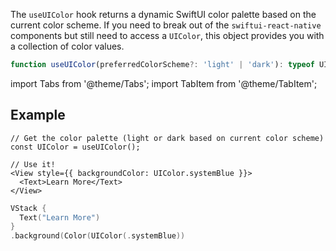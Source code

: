 ---
---

The `useUIColor` hook returns a dynamic SwiftUI color palette based on the current color scheme. If you need to break out of the `swiftui-react-native` components but still need to access a `UIColor`, this object provides you with a collection of color values.

```typescript
function useUIColor(preferredColorScheme?: 'light' | 'dark'): typeof UIColor;
```

import Tabs from '@theme/Tabs';
import TabItem from '@theme/TabItem';

## Example

<Tabs>
<TabItem value="srn" label="swiftui-react-native">

```tsx
// Get the color palette (light or dark based on current color scheme)
const UIColor = useUIColor();
```

```tsx
// Use it!
<View style={{ backgroundColor: UIColor.systemBlue }}>
  <Text>Learn More</Text>
</View>
```

</TabItem>
<TabItem value="swiftui" label="SwiftUI">

```swift
VStack {
  Text("Learn More")
}
.background(Color(UIColor(.systemBlue))
```

</TabItem>

</Tabs>
